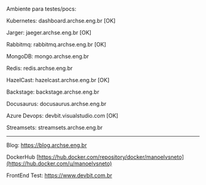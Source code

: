 
Ambiente para testes/pocs:

Kubernetes: dashboard.archse.eng.br [OK]

Jarger: jaeger.archse.eng.br [OK]

Rabbitmq: rabbitmq.archse.eng.br [OK]

MongoDB: mongo.archse.eng.br

Redis: redis.archse.eng.br

HazelCast: hazelcast.archse.eng.br [OK]

Backstage: backstage.archse.eng.br

Docusaurus: docusaurus.archse.eng.br

Azure Devops: devbit.visualstudio.com [OK]

Streamsets: streamsets.archse.eng.br

------------------------------------------------------------------------------------------------------------------------
Blog: https://blog.archse.eng.br

DockerHub  [https://hub.docker.com/repository/docker/manoelvsneto](https://hub.docker.com/u/manoelvsneto)

FrontEnd Test: https://www.devbit.com.br
